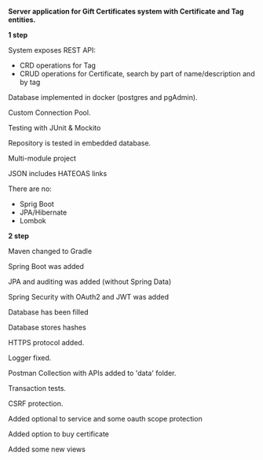 **Server application for Gift Certificates system with Certificate and Tag entities.**

**1 step**

System exposes REST API:
- CRD operations for Tag
- CRUD operations for Certificate, search by part of name/description and by tag

Database implemented in docker (postgres and pgAdmin).

Custom Connection Pool.

Testing with JUnit & Mockito

Repository is tested in embedded database.

Multi-module project

JSON includes HATEOAS links

There are no:
- Sprig Boot
- JPA/Hibernate
- Lombok

**2 step**

Maven changed to Gradle

Spring Boot was added

JPA and auditing was added (without Spring Data)

Spring Security with OAuth2 and JWT was added

Database has been filled

Database stores hashes

HTTPS protocol added.

Logger fixed.

Postman Collection with APIs added to 'data' folder.

Transaction tests.

CSRF protection.

Added optional to service and some oauth scope protection

Added option to buy certificate

Added some new views